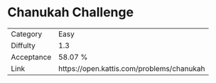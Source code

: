 # Chanukah Challenge

<table>
    <tr>
        <td>Category</td>
        <td>Easy</td>
    </tr>
    <tr>
        <td>Diffulty</td>
        <td>1.3</td>
    </tr>
    <tr>
        <td>Acceptance</td>
        <td>58.07 %</td>
    </tr>
    <tr>
        <td>Link</td>
        <td>https://open.kattis.com/problems/chanukah</td>
    </tr>
</table>